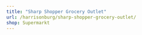 ```yaml
---
title: "Sharp Shopper Grocery Outlet"
url: /harrisonburg/sharp-shopper-grocery-outlet/
shop: Supermarkt
---
```

